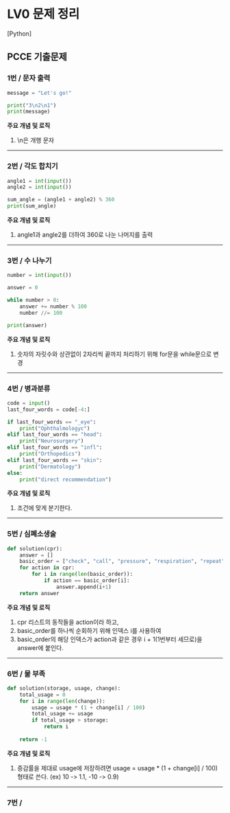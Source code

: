 # LV0 문제 정리

[Python] 

## PCCE 기출문제

### 1번 / 문자 출력
```Python
message = "Let's go!"

print("3\n2\n1")
print(message)
```
**주요 개념 및 로직**
1. \n은 개행 문자

***

### 2번 / 각도 합치기
```Python
angle1 = int(input())
angle2 = int(input())

sum_angle = (angle1 + angle2) % 360
print(sum_angle)
```
**주요 개념 및 로직**
1. angle1과 angle2를 더하여 360로 나눈 나머지를 출력

***

### 3번 / 수 나누기
```Python
number = int(input())

answer = 0

while number > 0:
    answer += number % 100
    number //= 100

print(answer)
```
**주요 개념 및 로직**
1. 숫자의 자릿수와 상관없이 2자리씩 끝까지 처리하기 위해 for문을 while문으로 변경

***

### 4번 / 병과분류
```Python
code = input()
last_four_words = code[-4:]

if last_four_words == "_eye":
    print("Ophthalmologyc")
elif last_four_words == "head":
    print("Neurosurgery")
elif last_four_words == "infl":
    print("Orthopedics")
elif last_four_words == "skin":
    print("Dermatology")
else:
    print("direct recommendation")
```
**주요 개념 및 로직**
1. 조건에 맞게 분기한다.

***

### 5번 / 심폐소생술
```Python
def solution(cpr):
    answer = []
    basic_order = ["check", "call", "pressure", "respiration", "repeat"]
    for action in cpr:
        for i in range(len(basic_order)):
            if action == basic_order[i]:
                answer.append(i+1)
    return answer
```
**주요 개념 및 로직**
1. cpr 리스트의 동작들을 action이라 하고,
2. basic_order를 하나씩 순회하기 위해 인덱스 i를 사용하여
3. basic_order의 해당 인덱스가 action과 같은 경우 i + 1(1번부터 세므로)을 answer에 붙인다.

***

### 6번 / 물 부족
```Python
def solution(storage, usage, change):
    total_usage = 0
    for i in range(len(change)):
        usage = usage * (1 + change[i] / 100)
        total_usage += usage
        if total_usage > storage:
            return i
    
    return -1
```
**주요 개념 및 로직**
1. 증감률을 제대로 usage에 저장하려면 usage = usage * (1 + change[i] / 100) 형태로 쓴다. (ex) 10 -> 1.1, -10 -> 0.9)

***

### 7번 / 
